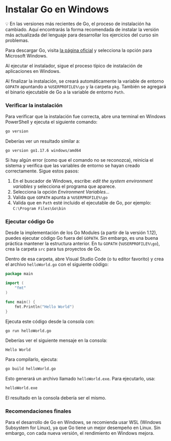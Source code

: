 # Instalar Go en Windows
💡 En las versiones más recientes de Go, el proceso de instalación ha cambiado. Aquí encontrarás la forma recomendada de instalar la versión más actualizada del lenguaje para desarrollar los ejercicios del curso sin problemas.

Para descargar Go, visita [la página oficial](https://go.dev/dl/) y selecciona la opción para Microsoft Windows.


Al ejecutar el instalador, sigue el proceso típico de instalación de aplicaciones en Windows.

Al finalizar la instalación, se creará automáticamente la variable de entorno `GOPATH` apuntando a `%USERPROFILE%\go` y la carpeta `pkg`. También se agregará el binario ejecutable de Go a la variable de entorno `Path`.

### Verificar la instalación
Para verificar que la instalación fue correcta, abre una terminal en Windows PowerShell y ejecuta el siguiente comando:
```sh
go version
```
Deberías ver un resultado similar a:
```
go version go1.17.6 windows/amd64
```
Si hay algún error (como que el comando no se reconozca), reinicia el sistema y verifica que las variables de entorno se hayan creado correctamente. Sigue estos pasos:

1. En el buscador de Windows, escribe: _edit the system environment variables_ y selecciona el programa que aparece.
2. Selecciona la opción _Environment Variables..._
3. Valida que `GOPATH` apunta a `%USERPROFILE%\go`
4. Valida que en `Path` esté incluido el ejecutable de Go, por ejemplo: `C:\Program Files\Go\bin`

### Ejecutar código Go
Desde la implementación de los Go Modules (a partir de la versión 1.12), puedes ejecutar código Go fuera del `GOPATH`. Sin embargo, es una buena práctica mantener la estructura anterior. En tu `GOPATH` (`%USERPROFILE%\go`), crea la carpeta `src` para tus proyectos de Go.

Dentro de esa carpeta, abre Visual Studio Code (o tu editor favorito) y crea el archivo `helloWorld.go` con el siguiente código:
```go
package main

import (
    "fmt"
)

func main() {
    fmt.Println("Hello World")
}
```
Ejecuta este código desde la consola con:
```sh
go run helloWorld.go
```
Deberías ver el siguiente mensaje en la consola:
```
Hello World
```
Para compilarlo, ejecuta:
```sh
go build helloWorld.go
```
Esto generará un archivo llamado `helloWorld.exe`. Para ejecutarlo, usa:
```sh
helloWorld.exe
```
El resultado en la consola debería ser el mismo.

### Recomendaciones finales
Para el desarrollo de Go en Windows, se recomienda usar WSL (Windows Subsystem for Linux), ya que Go tiene un mejor desempeño en Linux. Sin embargo, con cada nueva versión, el rendimiento en Windows mejora.
